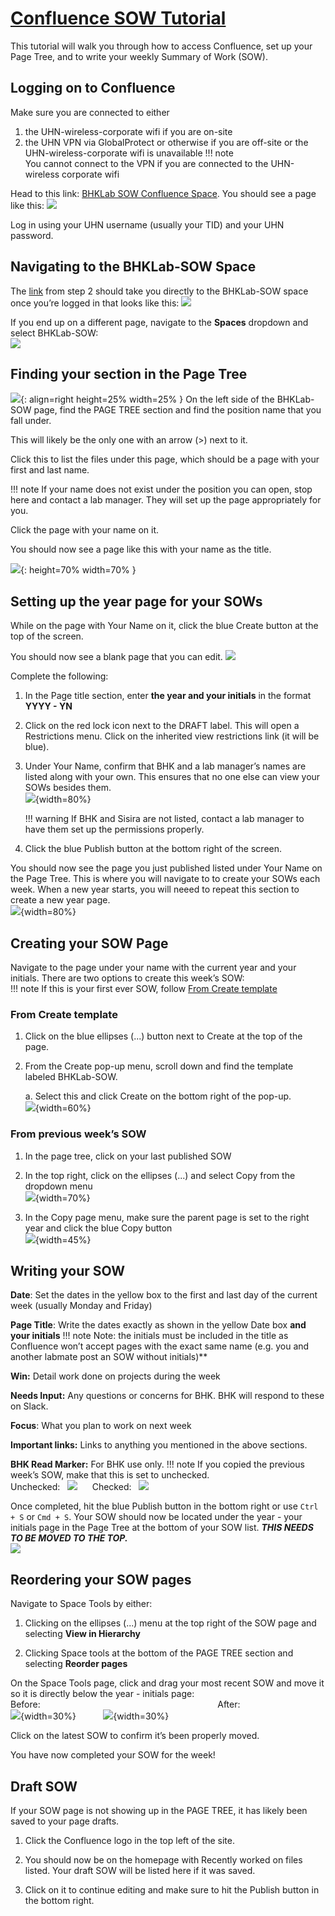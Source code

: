 # [Confluence SOW Tutorial](#confluence-sow-tutorial)

This tutorial will walk you through how to access Confluence, set up your Page Tree, and to write your weekly Summary of Work (SOW). 

## Logging on to Confluence

Make sure you are connected to either  

1. the UHN-wireless-corporate wifi if you are on-site  
2. the UHN VPN via GlobalProtect or otherwise if you are off-site or the UHN-wireless-corporate wifi is unavailable
!!! note  
     You cannot connect to the VPN if you are connected to the UHN-wireless corporate wifi 

Head to this link: [BHKLab SOW Confluence Space](https://collaborate.uhnresearch.ca/confluence/login.action?os_destination=%2Fpages%2Fviewpage.action%3FspaceKey%3DBHKLabSOW%26title%3DBHKLab-SOW&permissionViolation=true). You should see a page like this:
![](img/confluence_login.png) 

Log in using your UHN username (usually your TID) and your UHN password.


## Navigating to the BHKLab-SOW Space

The [link](https://collaborate.uhnresearch.ca/confluence/login.action?os_destination=%2Fpages%2Fviewpage.action%3FspaceKey%3DBHKLabSOW%26title%3DBHKLab-SOW&permissionViolation=true) from step 2 should take you directly to the BHKLab-SOW space once you’re logged in that looks like this: ![](img/confluence_bhklabsowhome.png)

If you end up on a different page, navigate to the **Spaces** dropdown and select BHKLab-SOW:  
![](img/confluence_spacesdropdown.png)

   

## Finding your section in the Page Tree
![](img/confluence_sidebar.png){: align=right height=25% width=25% }
On the left side of the BHKLab-SOW page, find the PAGE TREE section and find the position name that you fall under. 

This will likely be the only one with an arrow (\>) next to it. 

Click this to list the files under this page, which should be a page with your first and last name.

!!! note
    If your name does not exist under the position you can open, stop here and contact a lab manager. They will set up the page appropriately for you.

      
Click the page with your name on it. 



You should now see a page like this with your name as the title.


![](img/confluence_yournamesection.png){: height=70% width=70% }


## Setting up the year page for your SOWs

While on the page with Your Name on it, click the blue Create button at the top of the screen.

You should now see a blank page that you can edit. ![](img/confluence_blankpage.png)  

Complete the following:

1. In the Page title section, enter **the year and your initials** in the format **YYYY \- YN**

2. Click on the red lock icon next to the DRAFT label. This will open a Restrictions menu. Click on the inherited view restrictions link (it will be blue). 

3. Under Your Name, confirm that BHK and a lab manager’s names are listed along with your own. This ensures that no one else can view your SOWs besides them.  
![](img/confluence_restrictionsmenu.png){width=80%} 

    !!! warning
        If BHK and Sisira are not listed, contact a lab manager to have them set up the permissions properly.

4. Click the blue Publish button at the bottom right of the screen.

You should now see the page you just published listed under Your Name on the Page Tree. This is where you will navigate to to create your SOWs each week. When a new year starts, you will neeed to repeat this section to create a new year page.  
    ![](img/confluence_yearinitialssection.png){width=80%}  
    

## Creating your SOW Page

Navigate to the page under your name with the current year and your initials. There are two options to create this week’s SOW:    
!!! note
    If this is your first ever SOW, follow [From Create template](#from-create-template)

### **From Create template**

1. Click on the blue ellipses (...) button next to Create at the top of the page.

2. From the Create pop-up menu, scroll down and find the template labeled BHKLab-SOW.

    a. Select this and click Create on the bottom right of the pop-up.  
    ![](img/confluence_sowtemplatecreate.png){width=60%}

### **From previous week’s SOW**

1. In the page tree, click on your last published SOW

2. In the top right, click on the ellipses (...) and select Copy from the dropdown menu  
![](img/confluence_howtocopypage.png){width=70%}

3. In the Copy page menu, make sure the parent page is set to the right year and click the blue Copy button  
   ![](img/confluence_copypagemenu.png){width=45%}

## Writing your SOW

**Date**: Set the dates in the yellow box to the first and last day of the current week (usually Monday and Friday)

**Page Title**: Write the dates exactly as shown in the yellow Date box **and your initials**
!!! note
    Note: the initials must be included in the title as Confluence won’t accept pages with the exact same name (e.g. you and another labmate post an SOW without initials)**  

**Win:** Detail work done on projects during the week

**Needs Input:** Any questions or concerns for BHK. BHK will respond to these on Slack.

**Focus**: What you plan to work on next week

**Important links:** Links to anything you mentioned in the above sections.

**BHK Read Marker:** For BHK use only. 
!!! note
    If you copied the previous week’s SOW, make that this is set to unchecked.  
    Unchecked:   ![](img/confluence_unreadbhk.png)      Checked:   ![](img/confluence_readbhk.png)


Once completed, hit the blue Publish button in the bottom right or use `Ctrl + S` or `Cmd + S`. Your SOW should now be located under the year \- your initials page in the Page Tree at the bottom of your SOW list. _**THIS NEEDS TO BE MOVED TO THE TOP.**_  
![](img/confluence_publishedSOW.png)



## **Reordering your SOW pages**

Navigate to Space Tools by either: 

1. Clicking on the ellipses (...) menu at the top right of the SOW page and selecting **View in Hierarchy**

2. Clicking Space tools at the bottom of the PAGE TREE section and selecting **Reorder pages**

On the Space Tools page, click and drag your most recent SOW and move it so it is directly below the year \- initials page:  
    Before:                                                                        After:   
    ![](img/confluence_unorderedpages.png){width=30%}           ![](img/confluence_orderedpages.png){width=30%}

Click on the latest SOW to confirm it’s been properly moved.

You have now completed your SOW for the week\!

## **Draft SOW**

If your SOW page is not showing up in the PAGE TREE, it has likely been saved to your page drafts.

1. Click the Confluence logo in the top left of the site.

2. You should now be on the homepage with Recently worked on files listed. Your draft SOW will be listed here if it was saved. 

3. Click on it to continue editing and make sure to hit the Publish button in the bottom right. 